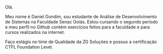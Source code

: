 Olá. 

Meu nome é Daniel Gondim, sou estudante de Análise de Desenvolvimento de Sistemas na Faculdade Senac Goiás. Estou cursando o segundo período e meu perfil no Github contém exercícios feitos para a faculdade e para cursos realizados na internet.

Faço estágio no time de Qualidade da ZG Soluções e possuo a certificação CTFL Foundation Level. 
